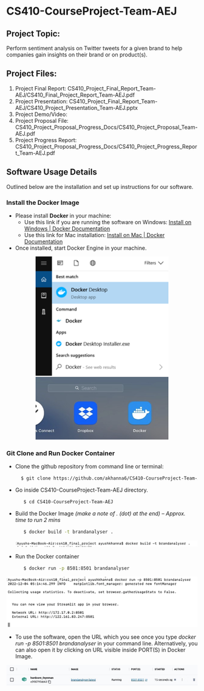 # CS410-CourseProject-Team-AEJ

## Project Topic: 
Perform sentiment analysis on Twitter tweets for a given brand to help companies gain insights on
their brand or on product(s).

## Project Files:
1. Project Final Report: CS410_Project_Final_Report_Team-AEJ/CS410_Final_Project_Report_Team-AEJ.pdf
2. Project Presentation: CS410_Project_Final_Report_Team-AEJ/CS410_Project_Presentation_Team-AEJ.pptx
3. Project Demo/Video: 
4. Project Proposal File: CS410_Project_Proposal_Progress_Docs/CS410_Project_Proposal_Team-AEJ.pdf
5. Project Progress Report: CS410_Project_Proposal_Progress_Docs/CS410_Project_Progress_Report_Team-AEJ.pdf

[Install on Windows | Docker Documentation]: https://docs.docker.com/desktop/install/windows-install/
[Install on Mac | Docker Documentation]: https://docs.docker.com/desktop/install/mac-install/

## Software Usage Details
Outlined below are the installation and set up instructions for our software.
### Install the Docker Image
* Please install **Docker** in your machine:
  * Use this link if you are running the software on Windows: [Install on Windows | Docker Documentation]
  * Use this link for Mac installation: [Install on Mac | Docker Documentation]
* Once installed, start Docker Engine in your machine.
<p align="center">
  <img src="./img assets/docker 1.png" alt="Docker Install ribbon" width="350">
  <img src="./img assets/docker2.jpg" alt="Docker Desktop App" width="350">
</p>

### Git Clone and Run Docker Container
* Clone the github repository from command line or terminal:
  ```sh
    $ git clone https://github.com/akhanna6/CS410-CourseProject-Team-AEJ.git
  ```
* Go inside CS410-CourseProject-Team-AEJ directory.
  ```sh
     $ cd CS410-CourseProject-Team-AEJ
  ```
* Build the Docker Image *(make a note of . (dot) at the end) – Approx. time to run 2 mins*
  ```sh
     $ docker build -t brandanalyser .
  ```
  <p align="center">
    <img src="./img assets/docker3.png" alt="docker build cmd" width="650">
  </p>
  
 * Run the Docker container
   ```sh
      $ docker run -p 8501:8501 brandanalyser
   ```
  <p align="center">
    <img src="./img assets/docker4.png" alt="docker run cmd" width="650">
  </p>
  
 * To use the software, open the URL which you see once you type *docker run -p 8501:8501 brandanalyser* in your command line. Alternatively, you can also open it by clicking on URL visible inside PORT(S) in Docker Image.
  <p align="center">
    <img src="./img assets/docker5.jpg" alt="brandalalyser} docker image" width="650">
  </p>
